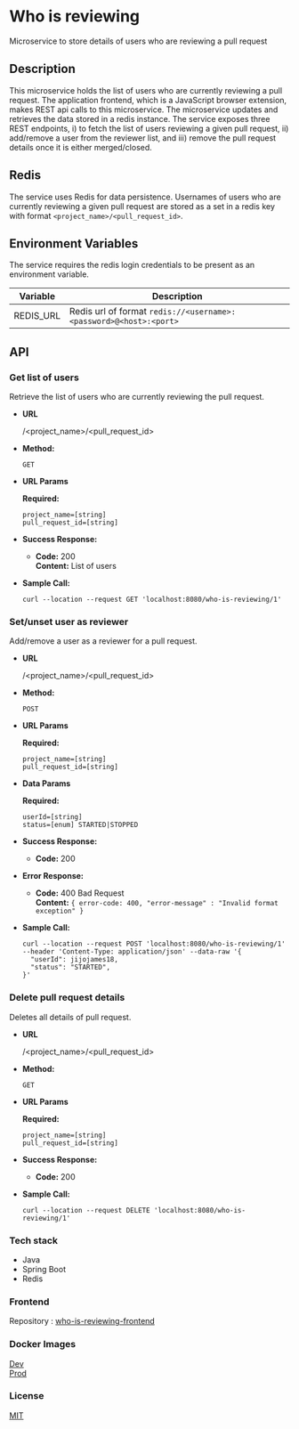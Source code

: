 # Who is reviewing
Microservice to store details of users who are reviewing a pull request  

## Description  
This microservice holds the list of users who are currently reviewing a pull request. The application frontend, which is a JavaScript browser extension, makes REST api calls to this microservice. The microservice updates and retrieves the data stored in a redis instance. The service exposes three REST endpoints, i) to fetch the list of users reviewing a given pull request, ii) add/remove a user from the reviewer list, and iii) remove the pull request details once it is either merged/closed.

## Redis
The service uses Redis for data persistence. Usernames of users who are currently reviewing a given pull request are stored as a set in a redis key with format
`<project_name>/<pull_request_id>`.

## Environment Variables
The service requires the redis login credentials to be present as an environment variable.

Variable | Description |
------|-------------|
REDIS_URL | Redis url of format `redis://<username>:<password>@<host>:<port>` |

## API
### Get list of users

Retrieve the list of users who are currently reviewing the pull request.  

* **URL**

  /<project_name>/<pull_request_id>

* **Method:**

  `GET`
  
* **URL Params**

  **Required:**
 
   `project_name=[string]`  
   `pull_request_id=[string]`

* **Success Response:**

  * **Code:** 200 <br />
    **Content:** List of users

* **Sample Call:**

  ```
  curl --location --request GET 'localhost:8080/who-is-reviewing/1'
  ```

### Set/unset user as reviewer

Add/remove a user as a reviewer for a pull request.  

* **URL**

  /<project_name>/<pull_request_id>

* **Method:**

  `POST`

* **URL Params**

  **Required:**
 
   `project_name=[string]`  
   `pull_request_id=[string]`

* **Data Params**

  **Required:**
 
   `userId=[string]`  
   `status=[enum] STARTED|STOPPED`  

* **Success Response:**

  * **Code:** 200 <br />
 
* **Error Response:**
  * **Code:** 400 Bad Request <br />
    **Content:** `{ error-code: 400, "error-message" : "Invalid format exception" }`

* **Sample Call:**

  ```
  curl --location --request POST 'localhost:8080/who-is-reviewing/1' --header 'Content-Type: application/json' --data-raw '{
    "userId": jijojames18,
    "status": "STARTED",
  }'
  ```

### Delete pull request details

Deletes all details of pull request.    

* **URL**

  /<project_name>/<pull_request_id>

* **Method:**

  `GET`
  
* **URL Params**

  **Required:**
 
   `project_name=[string]`  
   `pull_request_id=[string]`

* **Success Response:**

  * **Code:** 200 <br />

* **Sample Call:**

  ```
  curl --location --request DELETE 'localhost:8080/who-is-reviewing/1'
  ```

### Tech stack
* Java
* Spring Boot
* Redis

### Frontend
Repository : [who-is-reviewing-frontend](https://github.com/jijojames18/who-is-reviewing-frontend)

### Docker Images
[Dev](https://hub.docker.com/r/jijojames18/who-is-reviewing-dev)  
[Prod](https://hub.docker.com/r/jijojames18/who-is-reviewing)

### License
[MIT](https://github.com/jijojames18/who-is-reviewing-backend/blob/master/LICENSE)
